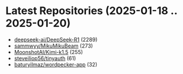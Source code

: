 # Latest Repositories (2025-01-18 .. 2025-01-20)

- [deepseek-ai/DeepSeek-R1](https://github.com/deepseek-ai/DeepSeek-R1) (2289)
- [sammwyy/MikuMikuBeam](https://github.com/sammwyy/MikuMikuBeam) (273)
- [MoonshotAI/Kimi-k1.5](https://github.com/MoonshotAI/Kimi-k1.5) (255)
- [steveiliop56/tinyauth](https://github.com/steveiliop56/tinyauth) (61)
- [baturyilmaz/wordpecker-app](https://github.com/baturyilmaz/wordpecker-app) (32)
